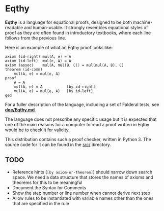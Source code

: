 Eqthy
=====

**Eqthy** is a language for equational proofs, designed to be both
machine-readable and human-usable.  It strongly resembles equational
styles of proof as they are often found in introductory textbooks,
where each line follows from the previous line.

Here is an example of what an Eqthy proof looks like:

    axiom (id-right) mul(A, e) = A
    axiom (id-left)  mul(e, A) = A
    axiom (assoc)    mul(A, mul(B, C)) = mul(mul(A, B), C)
    theorem (id-comm)
        mul(A, e) = mul(e, A)
    proof
        A = A
        mul(A, e) = A           [by id-right]
        mul(A, e) = mul(e, A)   [by id-left]
    qed

For a fuller description of the language, including a set of Falderal
tests, see **[doc/Eqthy.md](doc/Eqthy.md)**.

The language does not prescribe any specific usage but it is expected
that one of the main reasons for a computer to read a proof written
in Eqthy would be to check it for validity.

This distribution contains such a proof checker, written in Python 3.
The source code for it can be found in the [src/](src/) directory.

TODO
----

*   Reference hints (`[by axiom-or-theorem]`) should narrow down
    search space.  We need a data structure that stores the names of
    axioms and theorems for this to be meaningful
*   Document the Syntax for Comments
*   Show the step number or line number when cannot derive next step
*   Allow rules to be instantiated with variable names other than the
    ones that are specified in the rule
